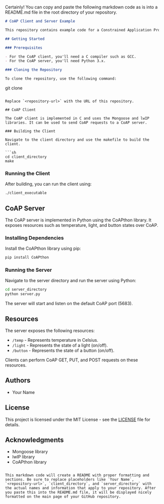 Certainly! You can copy and paste the following markdown code as is into a README.md file in the root directory of your repository.

```markdown
# CoAP Client and Server Example

This repository contains example code for a Constrained Application Protocol (CoAP) client and server. CoAP is a specialized web transfer protocol for use with constrained nodes and constrained networks in the Internet of Things. The CoAP client is written in C, and the CoAP server is written in Python.

## Getting Started

### Prerequisites

- For the CoAP client, you'll need a C compiler such as GCC.
- For the CoAP server, you'll need Python 3.x.

### Cloning the Repository

To clone the repository, use the following command:

```
git clone <repository-url>
```

Replace `<repository-url>` with the URL of this repository.

## CoAP Client

The CoAP client is implemented in C and uses the Mongoose and lwIP libraries. It can be used to send CoAP requests to a CoAP server.

### Building the Client

Navigate to the client directory and use the makefile to build the client.

```sh
cd client_directory
make
```

### Running the Client

After building, you can run the client using:

```sh
./client_executable
```

## CoAP Server

The CoAP server is implemented in Python using the CoAPthon library. It exposes resources such as temperature, light, and button states over CoAP.

### Installing Dependencies

Install the CoAPthon library using pip:

```sh
pip install CoAPthon
```

### Running the Server

Navigate to the server directory and run the server using Python:

```sh
cd server_directory
python server.py
```

The server will start and listen on the default CoAP port (5683).

## Resources

The server exposes the following resources:

- `/temp` - Represents temperature in Celsius.
- `/light` - Represents the state of a light (on/off).
- `/button` - Represents the state of a button (on/off).

Clients can perform CoAP GET, PUT, and POST requests on these resources.

## Authors

- Your Name

## License

This project is licensed under the MIT License - see the [LICENSE](LICENSE) file for details.

## Acknowledgments

- Mongoose library
- lwIP library
- CoAPthon library
```

This markdown code will create a README with proper formatting and sections. Be sure to replace placeholders like `Your Name`, `<repository-url>`, `client_directory`, and `server_directory` with the actual names and information that apply to your repository. After you paste this into the README.md file, it will be displayed nicely formatted on the main page of your GitHub repository.
